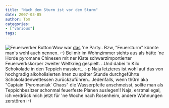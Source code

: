 ```yaml
---
title: "Nach dem Sturm ist vor dem Sturm"
date: 2007-03-05
author: Tom
categories:
- ["various"]
tags:
---
```

<img src="/blog/wp-content/uploads/2007/03/poster_3352_thumb.jpg" alt="Feuerwerker Button" align="left" />Wow war <a href="http://www.wohnzimmer-ev.de/einladung_vorschlag_tom.jpg" title="Partyflyer">das</a> 'ne Party.. Bzw, "Feuersturm" könnte man's wohl auch nennen.  :-) Bei mir im Wohnzimmer siehts aus als hätte 'ne Horde pyromane Chinesen mit ner Kiste schwarzimportierter Feuerwerkskörper zweiter Weltkrieg gespielt. ..Und dabei 'n Kilo Schokolade in den Teppich massiert.. :-p Naja letzteres ist wohl auf das von hochgradig alkoholisierten Irren zu später Stunde durchgeführte Schokoladenwettessen zurückzuführen..
Jedenfalls, wenn th0rn aka "Captain ´Pyromaniak´ Chaos" die Wasserpfeife anschmeisst, sollte man als Teppichbesitzer schonmal feuerfeste Planen auslegen!! Naja, erstmal egal, ich verdrück mich jetzt für 'ne Woche nach Rosenheim, andere Wohnungen zerstören :-)